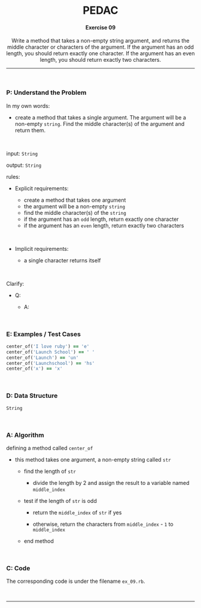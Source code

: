 <h1 align="center">PEDAC</h1>

<h4 align="center">Exercise 09</h4>

<p align="center">Write a method that takes a non-empty string argument, and returns the middle character or characters of the argument. If the argument has an odd length, you should return exactly one character. If the argument has an even length, you should return exactly two characters.</p>

---

<br>

### P: Understand the Problem

In my own words:

- create a method that takes a single argument. The argument will be a non-empty `string`. Find the middle character(s) of the argument and return them.

<br>

input: `String`

output: `String`

rules:

- Explicit requirements:
  
  - create a method that takes one argument
  - the argument will be a non-empty `string`
  - find the middle character(s) of the `string`
  - if the argument has an `odd` length, return exactly one character
  - if the argument has an `even` length, return exactly two characters

<br>

- Implicit requirements:
  
  - a single character returns itself

<br>

Clarify:

- Q:
  
  - A:

<br>

### E: Examples / Test Cases

```ruby
center_of('I love ruby') == 'e'
center_of('Launch School') == ' '
center_of('Launch') == 'un'
center_of('Launchschool') == 'hs'
center_of('x') == 'x'
```

<br>

### D: Data Structure

`String`

<br>

### A: Algorithm

defining a method called `center_of`

- this method takes one argument, a non-empty string called `str`
  
  - find the length of `str`
    
    - divide the length by 2 and assign the result to a variable named `middle_index`
  
  - test if the length of `str` is odd
    
    - return the `middle_index` of `str` if yes
    
    - otherwise, return the characters from `middle_index` - `1` to `middle_index`
  
  - end method

<br>

### C: Code

The corresponding code is under the filename `ex_09.rb`.

<br>

---
